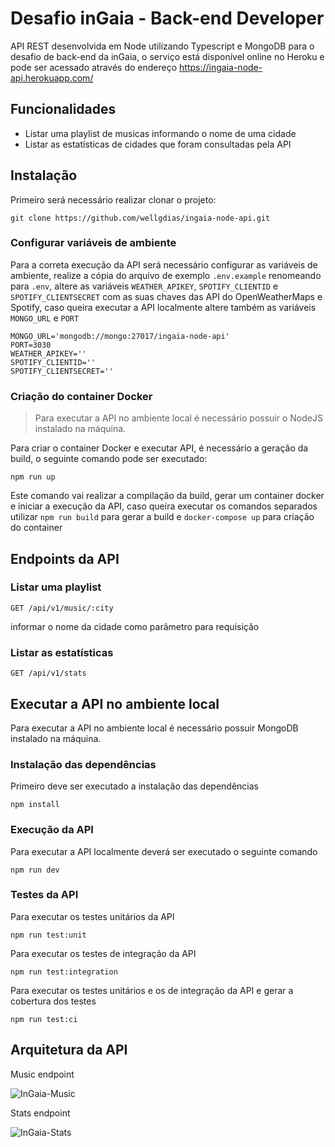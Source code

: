 # Desafio inGaia - Back-end Developer
API REST desenvolvida em Node utilizando Typescript e MongoDB para o desafio de back-end da inGaia, o serviço está disponível online no Heroku e pode ser acessado através do endereço https://ingaia-node-api.herokuapp.com/

## Funcionalidades
 - Listar uma playlist de musicas informando o nome de uma cidade
 - Listar as estatísticas de cidades que foram consultadas pela API
 
## Instalação
Primeiro será necessário realizar clonar o projeto:
```
git clone https://github.com/wellgdias/ingaia-node-api.git
```
### Configurar variáveis de ambiente
Para a correta execução da API será necessário configurar as variáveis de ambiente, realize a cópia do arquivo de exemplo `.env.example` renomeando para `.env`,
altere as variáveis `WEATHER_APIKEY`, `SPOTIFY_CLIENTID` e `SPOTIFY_CLIENTSECRET` com as suas chaves das API do OpenWeatherMaps e Spotify, caso queira executar a API localmente altere também as variáveis `MONGO_URL` e `PORT`
````
MONGO_URL='mongodb://mongo:27017/ingaia-node-api'
PORT=3030
WEATHER_APIKEY=''
SPOTIFY_CLIENTID=''
SPOTIFY_CLIENTSECRET=''
````

### Criação do container Docker
> Para executar a API no ambiente local é necessário possuir o NodeJS instalado na máquina.

Para criar o container Docker e executar API, é necessário a geração da build, o seguinte comando pode ser executado:
 ```
npm run up
```
Este comando vai realizar a compilação da build, gerar um container docker e iniciar a execução da API, caso queira executar os comandos separados utilizar 
`npm run build` para gerar a build e `docker-compose up` para criação do container

## Endpoints da API
### Listar uma playlist
```
GET /api/v1/music/:city
```
informar o nome da cidade como parâmetro para requisição

### Listar as estatísticas
```
GET /api/v1/stats
```

## Executar a API no ambiente local
Para executar a API no ambiente local é necessário possuir MongoDB instalado na máquina.

### Instalação das dependências
Primeiro deve ser executado a instalação das dependências
```
npm install
``` 

### Execução da API
Para executar a API localmente deverá ser executado o seguinte comando
```
npm run dev
``` 

### Testes da API
Para executar os testes unitários da API
```
npm run test:unit
```
Para executar os testes de integração da API
```
npm run test:integration
```
Para executar os testes unitários e os de integração da API e gerar a cobertura dos testes
```
npm run test:ci
```

## Arquitetura da API
Music endpoint

![InGaia-Music](https://user-images.githubusercontent.com/47192417/90273841-fac3f280-de35-11ea-9ab6-8b5e07d6ad5c.png)

Stats endpoint

![InGaia-Stats](https://user-images.githubusercontent.com/47192417/90273866-057e8780-de36-11ea-8a2f-04493023ab1d.png)


